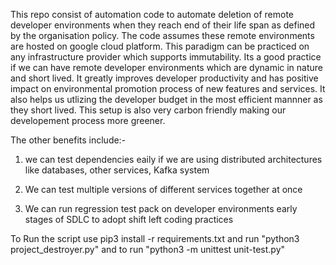 This repo consist of automation code to automate deletion of remote developer environments when they reach end of their life span as defined by the organisation policy. The code assumes these remote environments are hosted on google cloud platform. This paradigm can be practiced on any infrastructure provider which supports immutability. Its a good practice if we can have remote developer environments which are dynamic in nature and short lived. It greatly improves developer productivity and has positive impact on environmental promotion process of new features and services. It also helps us utlizing the developer budget in the most efficient mannner as they short lived. This setup is also very carbon friendly making our developement process more greener.

The other benefits include:-

1) we can test dependencies eaily if we are using distributed architectures like databases, other services, Kafka system

2) We can test multiple versions of different services together at once

3) We can run regression test pack on developer environments early stages of SDLC to adopt shift left coding practices


To Run the script use pip3 install -r requirements.txt
and run "python3 project_destroyer.py" and to run "python3 -m unittest unit-test.py"